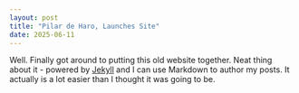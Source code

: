```yaml
---
layout: post
title: "Pilar de Haro, Launches Site"
date: 2025-06-11
---
```


Well. Finally got around to putting this old website together. Neat thing about it - powered by [Jekyll](http://jekyllrb.com) and I can use Markdown to author my posts. It actually is a lot easier than I thought it was going to be.
